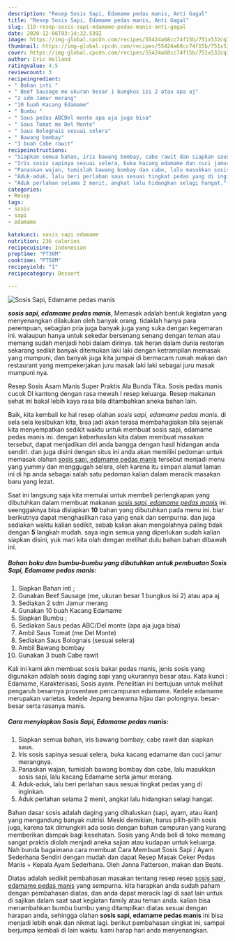 ```yaml
---
description: "Resep Sosis Sapi, Edamame pedas manis, Anti Gagal"
title: "Resep Sosis Sapi, Edamame pedas manis, Anti Gagal"
slug: 110-resep-sosis-sapi-edamame-pedas-manis-anti-gagal
date: 2020-12-06T03:14:32.539Z
image: https://img-global.cpcdn.com/recipes/55424a68cc74f15b/751x532cq70/sosis-sapi-edamame-pedas-manis-foto-resep-utama.jpg
thumbnail: https://img-global.cpcdn.com/recipes/55424a68cc74f15b/751x532cq70/sosis-sapi-edamame-pedas-manis-foto-resep-utama.jpg
cover: https://img-global.cpcdn.com/recipes/55424a68cc74f15b/751x532cq70/sosis-sapi-edamame-pedas-manis-foto-resep-utama.jpg
author: Eric Holland
ratingvalue: 4.5
reviewcount: 3
recipeingredient:
- " Bahan inti "
- " Beef Sausage me ukuran besar 1 bungkus isi 2 atau apa aj"
- "2 sdm Jamur merang"
- "10 buah Kacang Edamame"
- " Bumbu "
- " Saus pedas ABCDel monte apa aja juga bisa"
- " Saus Tomat me Del Monte"
- " Saus Bolognais sesuai selera"
- " Bawang bombay"
- "3 buah Cabe rawit"
recipeinstructions:
- "Siapkan semua bahan, iris bawang bombay, cabe rawit dan siapkan saus."
- "Iris sosis sapinya sesuai selera, buka kacang edamame dan cuci jamur merangnya."
- "Panaskan wajan, tumislah bawang bombay dan cabe, lalu masukkan sosis sapi, lalu kacang Edamame serta jamur merang."
- "Aduk-aduk, lalu beri perlahan saus sesuai tingkat pedas yang di inginkan."
- "Aduk perlahan selama 2 menit, angkat lalu hidangkan selagi hangat."
categories:
- Resep
tags:
- sosis
- sapi
- edamame

katakunci: sosis sapi edamame 
nutrition: 236 calories
recipecuisine: Indonesian
preptime: "PT36M"
cooktime: "PT58M"
recipeyield: "1"
recipecategory: Dessert

---
```



![Sosis Sapi, Edamame pedas manis](https://img-global.cpcdn.com/recipes/55424a68cc74f15b/751x532cq70/sosis-sapi-edamame-pedas-manis-foto-resep-utama.jpg)

<b><i>sosis sapi, edamame pedas manis</i></b>, Memasak adalah bentuk kegiatan yang menyenangkan dilakukan oleh banyak orang. tidaklah hanya para perempuan, sebagian pria juga banyak juga yang suka dengan kegemaran ini. walaupun hanya untuk sekedar bersenang senang dengan teman atau memang sudah menjadi hobi dalam dirinya. tak heran dalam dunia restoran sekarang sedikit banyak ditemukan laki laki dengan ketrampilan memasak yang mumpuni, dan banyak juga kita jumpai di bermacam rumah makan dan restaurant yang mempekerjakan juru masak laki laki sebagai juru masak mumpuni nya.

Resep Sosis Asam Manis Super Praktis Ala Bunda Tika. Sosis pedas manis cucok DI kantong dengan rasa mewah I resep keluarga. Resep makanan sehat ini bakal lebih kaya rasa bila ditambahkan aneka bahan lain.

Baik, kita kembali ke hal resep olahan <i>sosis sapi, edamame pedas manis</i>. di sela sela kesibukan kita, bisa jadi akan terasa membahagiakan bila sejenak kita menyempatkan sedikit waktu untuk membuat sosis sapi, edamame pedas manis ini. dengan keberhasilan kita dalam membuat masakan tersebut, dapat menjadikan diri anda bangga dengan hasil hidangan anda sendiri. dan juga disini dengan situs ini anda akan memiliki pedoman untuk memasak olahan <u>sosis sapi, edamame pedas manis</u> tersebut menjadi menu yang yummy dan menggugah selera, oleh karena itu simpan alamat laman ini di hp anda sebagai salah satu pedoman kalian dalam meracik masakan baru yang lezat.


Saat ini langsung saja kita memulai untuk membeli perlengkapan yang dibutuhkan dalam membuat makanan <u><i>sosis sapi, edamame pedas manis</i></u> ini. seenggaknya bisa disiapkan <b>10</b> bahan yang dibutuhkan pada menu ini. biar berikutnya dapat menghasilkan rasa yang enak dan sempurna. dan juga sediakan waktu kalian sedikit, sebab kalian akan mengolahnya paling tidak dengan <b>5</b> langkah mudah. saya ingin semua yang diperlukan sudah kalian siapkan disini, yuk mari kita olah dengan melihat dulu bahan bahan dibawah ini.

<!--inarticleads1-->

##### Bahan baku dan bumbu-bumbu yang dibutuhkan untuk pembuatan Sosis Sapi, Edamame pedas manis:

1. Siapkan  Bahan inti ;
1. Gunakan  Beef Sausage (me, ukuran besar 1 bungkus isi 2) atau apa aj
1. Sediakan 2 sdm Jamur merang
1. Gunakan 10 buah Kacang Edamame
1. Siapkan  Bumbu ;
1. Sediakan  Saus pedas ABC/Del monte (apa aja juga bisa)
1. Ambil  Saus Tomat (me Del Monte)
1. Sediakan  Saus Bolognais (sesuai selera)
1. Ambil  Bawang bombay
1. Gunakan 3 buah Cabe rawit


Kali ini kami akn membuat sosis bakar pedas manis, jenis sosis yang digunakan adalah sosis daging sapi yang ukurannya besar atau. Kata kunci : Edamame, Karakterisasi, Sosis ayam. Penelitian ini bertujuan untuk melihat pengaruh besarnya prosentase pencampuran edamame. Kedele edamame merupakan varietas. kedele Jepang bewarna hijau dan polongnya. besar-besar serta rasanya manis. 

<!--inarticleads2-->

##### Cara menyiapkan Sosis Sapi, Edamame pedas manis:

1. Siapkan semua bahan, iris bawang bombay, cabe rawit dan siapkan saus.
1. Iris sosis sapinya sesuai selera, buka kacang edamame dan cuci jamur merangnya.
1. Panaskan wajan, tumislah bawang bombay dan cabe, lalu masukkan sosis sapi, lalu kacang Edamame serta jamur merang.
1. Aduk-aduk, lalu beri perlahan saus sesuai tingkat pedas yang di inginkan.
1. Aduk perlahan selama 2 menit, angkat lalu hidangkan selagi hangat.


Bahan dasar sosis adalah daging yang dihaluskan (sapi, ayam, atau ikan) yang mengandung banyak nutrisi. Meski demikian, harus pilih-pilih sosis juga, karena tak dimungkiri ada sosis dengan bahan campuran yang kurang memberikan dampak bagi kesehatan. Sosis yang Anda beli di toko memang sangat praktis diolah menjadi aneka sajian atau kudapan untuk keluarga. Nah bunda bagaimana cara membuat Cara Membuat Sosis Sapi / Ayam Sederhana Sendiri dengan mudah dan dapat Resep Masak Ceker Pedas Manis + Kepala Ayam Sederhana. Oleh Janna Patterson, makan dan Beats. 

Diatas adalah sedikit pembahasan masakan tentang resep resep <u>sosis sapi, edamame pedas manis</u> yang sempurna. kita harapkan anda sudah paham dengan pembahasan diatas, dan anda dapat meracik lagi di saat lain untuk di sajikan dalam saat saat kegiatan family atau teman anda. kalian bisa menambahkan bumbu bumbu yang ditampilkan diatas sesuai dengan harapan anda, sehingga olahan <b>sosis sapi, edamame pedas manis</b> ini bisa menjadi lebih enak dan nikmat lagi. berikut pembahasan singkat ini, sampai berjumpa kembali di lain waktu. kami harap hari anda menyenangkan.
